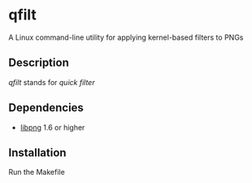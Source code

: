 # qfilt
A Linux command-line utility for applying kernel-based filters to PNGs

## Description

*qfilt* stands for *quick filter*

## Dependencies

* [libpng](http://libpng.org/) 1.6 or higher

## Installation

Run the Makefile
